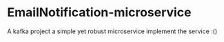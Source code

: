 # EmailNotification-microservice

A kafka project
a simple yet robust microservice
implement the service :()
